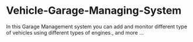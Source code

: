# Vehicle-Garage-Managing-System
In this Garage Management system you can add and monitor different type of vehicles using different types of engines.,  and more ...
